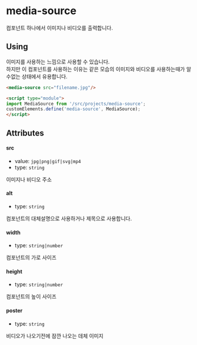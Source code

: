 # media-source

컴포넌트 하나에서 이미지나 비디오를 출력합니다.


## Using

이미지를 사용하는 느낌으로 사용할 수 있습니다.  
하지만 이 컴포넌트를 사용하는 이유는 같은 모습의 이미지와 비디오를 사용하는때가 알수없는 상태에서 유용합니다.

```html
<media-source src="filename.jpg"/>

<script type="module">
import MediaSource from '/src/projects/media-source';
customElements.define('media-source', MediaSource);
</script>
```


## Attributes

#### src

- value: `jpg|png|gif|svg|mp4`
- type: `string`

이미지나 비디오 주소

#### alt

- type: `string`

컴포넌트의 대체설명으로 사용하거나 제목으로 사용합니다.

#### width

- type: `string|number`

컴포넌트의 가로 사이즈

#### height

- type: `string|number`

컴포넌트의 높이 사이즈

#### poster

- type: `string`

비디오가 나오기전에 잠깐 나오는 데체 이미지
